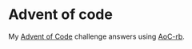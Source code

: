# Advent of code

My [Advent of Code](https://adventofcode.com/) challenge answers using [AoC-rb](https://github.com/Keirua/aoc-cli).

